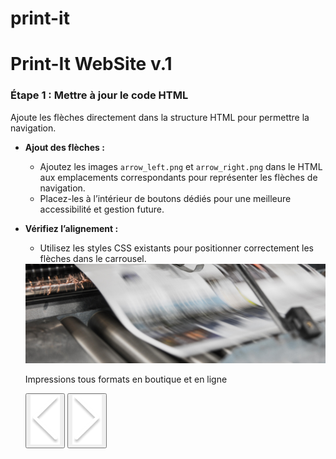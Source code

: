 # print-it
# Print-It WebSite v.1
### Étape  1 : Mettre à jour le code HTML

Ajoute les flèches directement dans la structure HTML pour permettre la navigation.

- **Ajout des flèches :**
    - Ajoutez les images `arrow_left.png` et `arrow_right.png` dans le HTML aux emplacements correspondants pour représenter les flèches de navigation.
    - Placez-les à l’intérieur de boutons dédiés pour une meilleure accessibilité et gestion future.
- **Vérifiez l’alignement :**
    - Utilisez les styles CSS existants pour positionner correctement les flèches dans le carrousel.

    <div class="carousel">
  <div id="banner">
    <img class="banner-img" src="./assets/images/slideshow/slide1.jpg" alt="Banner Print-it">
    <div class="carousel-caption">
      <p>Impressions tous formats <span>en boutique et en ligne</span></p>
    </div>
    <div class="dots"></div>
    <!-- Boutons intégrés dans le carrousel -->
    <button class="carousel-btn" id="prev">
      <img src="./assets/images/arrow_left.png" alt="Précédent">
    </button>
    <button class="carousel-btn" id="next">
      <img src="./assets/images/arrow_right.png" alt="Suivant">
    </button>
  </div>
</div>